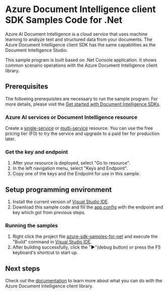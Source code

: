 ﻿# Azure Document Intelligence client SDK Samples Code for .Net

Azure AI Document Intelligence is a cloud service that uses machine learning to analyze text and structured data from your documents. The Azure Document Intelligence client SDK has the same capabilities as the Document Intelligence Studio.

This sample program is built based on .Net Console application. It shows common scenario operations with the Azure Document Intelligence client library.

## Prerequisites
The following prerequisites are necessary to run the sample program. For more details, please visit the [Get started with Document Intelligence SDKs](https://aka.ms/AApsqd6).

### Azure AI services or Document Intelligence resource
Create a [single-service](https://aka.ms/single-service) or [multi-service](https://aka.ms/multi-service) resource.
You can use the free pricing tier (F0) to try the service and upgrade to a paid tier for production later.

### Get the key and endpoint
1. After your resource is deployed, select "Go to resource". 
2. In the left navigation menu, select "Keys and Endpoint". 
3. Copy one of the keys and the Endpoint for use in this sample. 


## Setup programming environment
1. Install the current version of [Visual Studio IDE](https://visualstudio.microsoft.com/vs/).
2. Download this sample code and fill the [app.config](app.config) with the endpoint and key which got from previous steps.

### Running the samples
1. Right click the project file [azure-sdk-samples-for-net](azure-sdk-samples-for-net.csproj) and execute the "Build" command in [Visual Studio IDE](https://visualstudio.microsoft.com/vs/).
2. After building successfully, click the "▶"(debug button) or press the F5 keyboard's shortcut to start up.

## Next steps
Check out the [documentation](https://learn.microsoft.com/en-us/dotnet/api/overview/azure/ai.documentintelligence-readme?view=azure-dotnet-preview) to learn more about what you can do with the Azure Document Intelligence client library.

